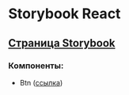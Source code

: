 # Storybook React

## [Страница Storybook](https://neyasbltb88.github.io/Storybook-react/)

### Компоненты:
- Btn ([ссылка](https://neyasbltb88.github.io/Storybook-react/?path=/story/btn--basic))
